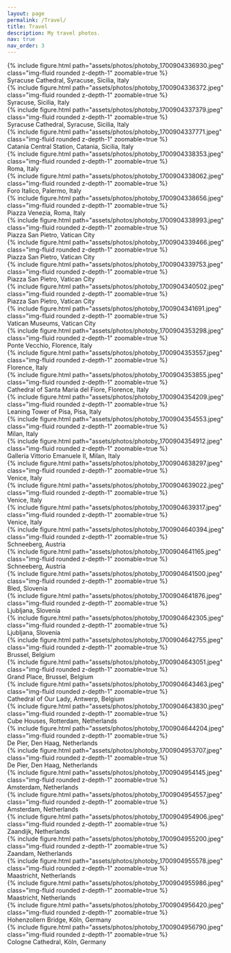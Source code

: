 ```yaml
---
layout: page
permalink: /Travel/
title: Travel
description: My travel photos.
nav: true
nav_order: 3
---
```


<div class="row">
    <div class="col-sm mt-3 mt-md-0">
        {% include figure.html path="assets/photos/photoby_1700904336930.jpeg"  class="img-fluid rounded z-depth-1" zoomable=true %}
        <div class="caption">
            Syracuse Cathedral, Syracuse, Sicilia, Italy
        </div>
    </div>
     <div class="col-sm mt-3 mt-md-0">
        {% include figure.html path="assets/photos/photoby_1700904336372.jpeg"  class="img-fluid rounded z-depth-1" zoomable=true %}
        <div class="caption">
            Syracuse, Sicilia, Italy
        </div>
    </div>
</div>


<div class="row">
    <div class="col-sm mt-3 mt-md-0">
        {% include figure.html path="assets/photos/photoby_1700904337379.jpeg"  class="img-fluid rounded z-depth-1" zoomable=true %}
        <div class="caption">
            Syracuse Cathedral, Syracuse, Sicilia, Italy
        </div>
    </div>
     <div class="col-sm mt-3 mt-md-0">
        {% include figure.html path="assets/photos/photoby_1700904337771.jpeg"  class="img-fluid rounded z-depth-1" zoomable=true %}
        <div class="caption">
            Catania Central Station, Catania, Sicilia, Italy
        </div>
    </div>
</div>

<div class="row">
    <div class="col-sm mt-3 mt-md-0">
        {% include figure.html path="assets/photos/photoby_1700904338353.jpeg"  class="img-fluid rounded z-depth-1" zoomable=true %}
        <div class="caption">
            Roma, Italy
        </div>
    </div>
     <div class="col-sm mt-3 mt-md-0">
        {% include figure.html path="assets/photos/photoby_1700904338062.jpeg"  class="img-fluid rounded z-depth-1" zoomable=true %}
        <div class="caption">
            Foro Italico, Palermo, Italy
        </div>
    </div>
</div>


<div class="row">
    <div class="col-sm mt-3 mt-md-0">
        {% include figure.html path="assets/photos/photoby_1700904338656.jpeg"  class="img-fluid rounded z-depth-1" zoomable=true %}
        <div class="caption">
            Piazza Venezia, Roma, Italy
        </div>
    </div>
     <div class="col-sm mt-3 mt-md-0">
        {% include figure.html path="assets/photos/photoby_1700904338993.jpeg"  class="img-fluid rounded z-depth-1" zoomable=true %}
        <div class="caption">
            Piazza San Pietro, Vatican City
        </div>
    </div>
</div>

<div class="row">
    <div class="col-sm mt-3 mt-md-0">
        {% include figure.html path="assets/photos/photoby_1700904339466.jpeg"  class="img-fluid rounded z-depth-1" zoomable=true %}
        <div class="caption">
            Piazza San Pietro, Vatican City
        </div>
    </div>
     <div class="col-sm mt-3 mt-md-0">
        {% include figure.html path="assets/photos/photoby_1700904339753.jpeg"  class="img-fluid rounded z-depth-1" zoomable=true %}
        <div class="caption">
            Piazza San Pietro, Vatican City
        </div>
    </div>
</div>

<div class="row">
    <div class="col-sm mt-3 mt-md-0">
        {% include figure.html path="assets/photos/photoby_1700904340502.jpeg"  class="img-fluid rounded z-depth-1" zoomable=true %}
        <div class="caption">
            Piazza San Pietro, Vatican City
        </div>
    </div>
     <div class="col-sm mt-3 mt-md-0">
        {% include figure.html path="assets/photos/photoby_1700904341691.jpeg"  class="img-fluid rounded z-depth-1" zoomable=true %}
        <div class="caption">
            Vatican Museums, Vatican City
        </div>
    </div>
</div>


<div class="row">
    <div class="col-sm mt-3 mt-md-0">
        {% include figure.html path="assets/photos/photoby_1700904353298.jpeg"  class="img-fluid rounded z-depth-1" zoomable=true %}
        <div class="caption">
            Ponte Vecchio, Florence, Italy
        </div>
    </div>
     <div class="col-sm mt-3 mt-md-0">
        {% include figure.html path="assets/photos/photoby_1700904353557.jpeg"  class="img-fluid rounded z-depth-1" zoomable=true %}
        <div class="caption">
            Florence, Italy
        </div>
    </div>
</div>

<div class="row">
    <div class="col-sm mt-3 mt-md-0">
        {% include figure.html path="assets/photos/photoby_1700904353855.jpeg"  class="img-fluid rounded z-depth-1" zoomable=true %}
        <div class="caption">
            Cathedral of Santa Maria del Fiore, Florence, Italy
        </div>
    </div>
     <div class="col-sm mt-3 mt-md-0">
        {% include figure.html path="assets/photos/photoby_1700904354209.jpeg"  class="img-fluid rounded z-depth-1" zoomable=true %}
        <div class="caption">
            Leaning Tower of Pisa, Pisa, Italy
        </div>
    </div>
</div>

<div class="row">
    <div class="col-sm mt-3 mt-md-0">
        {% include figure.html path="assets/photos/photoby_1700904354553.jpeg"  class="img-fluid rounded z-depth-1" zoomable=true %}
        <div class="caption">
            Milan, Italy
        </div>
    </div>
     <div class="col-sm mt-3 mt-md-0">
        {% include figure.html path="assets/photos/photoby_1700904354912.jpeg"  class="img-fluid rounded z-depth-1" zoomable=true %}
        <div class="caption">
            Galleria Vittorio Emanuele II, Milan, Italy
        </div>
    </div>
</div>

<div class="row">
    <div class="col-sm mt-3 mt-md-0">
        {% include figure.html path="assets/photos/photoby_1700904638297.jpeg"  class="img-fluid rounded z-depth-1" zoomable=true %}
        <div class="caption">
            Venice, Italy
        </div>
    </div>
     <div class="col-sm mt-3 mt-md-0">
        {% include figure.html path="assets/photos/photoby_1700904639022.jpeg"  class="img-fluid rounded z-depth-1" zoomable=true %}
        <div class="caption">
            Venice, Italy
        </div>
    </div>
</div>


<div class="row">
    <div class="col-sm mt-3 mt-md-0">
        {% include figure.html path="assets/photos/photoby_1700904639317.jpeg"  class="img-fluid rounded z-depth-1" zoomable=true %}
        <div class="caption">
            Venice, Italy
        </div>
    </div>
     <div class="col-sm mt-3 mt-md-0">
        {% include figure.html path="assets/photos/photoby_1700904640394.jpeg"  class="img-fluid rounded z-depth-1" zoomable=true %}
        <div class="caption">
            Schneeberg, Austria
        </div>
    </div>
</div>

<div class="row">
    <div class="col-sm mt-3 mt-md-0">
        {% include figure.html path="assets/photos/photoby_1700904641165.jpeg"  class="img-fluid rounded z-depth-1" zoomable=true %}
        <div class="caption">
            Schneeberg, Austria
        </div>
    </div>
     <div class="col-sm mt-3 mt-md-0">
        {% include figure.html path="assets/photos/photoby_1700904641500.jpeg"  class="img-fluid rounded z-depth-1" zoomable=true %}
        <div class="caption">
            Bled, Slovenia
        </div>
    </div>
</div>


<div class="row">
    <div class="col-sm mt-3 mt-md-0">
        {% include figure.html path="assets/photos/photoby_1700904641876.jpeg"  class="img-fluid rounded z-depth-1" zoomable=true %}
        <div class="caption">
            Ljubljana, Slovenia
        </div>
    </div>
     <div class="col-sm mt-3 mt-md-0">
        {% include figure.html path="assets/photos/photoby_1700904642305.jpeg"  class="img-fluid rounded z-depth-1" zoomable=true %}
        <div class="caption">
            Ljubljana, Slovenia
        </div>
    </div>
</div>

<div class="row">
    <div class="col-sm mt-3 mt-md-0">
        {% include figure.html path="assets/photos/photoby_1700904642755.jpeg"  class="img-fluid rounded z-depth-1" zoomable=true %}
        <div class="caption">
            Brussel, Belgium
        </div>
    </div>
     <div class="col-sm mt-3 mt-md-0">
        {% include figure.html path="assets/photos/photoby_1700904643051.jpeg"  class="img-fluid rounded z-depth-1" zoomable=true %}
        <div class="caption">
            Grand Place, Brussel, Belgium
        </div>
    </div>
</div>


<div class="row">
    <div class="col-sm mt-3 mt-md-0">
        {% include figure.html path="assets/photos/photoby_1700904643463.jpeg"  class="img-fluid rounded z-depth-1" zoomable=true %}
        <div class="caption">
            Cathedral of Our Lady, Antwerp, Belgium
        </div>
    </div>
     <div class="col-sm mt-3 mt-md-0">
        {% include figure.html path="assets/photos/photoby_1700904643830.jpeg"  class="img-fluid rounded z-depth-1" zoomable=true %}
        <div class="caption">
            Cube Houses, Rotterdam, Netherlands
        </div>
    </div>
</div>

<div class="row">
    <div class="col-sm mt-3 mt-md-0">
        {% include figure.html path="assets/photos/photoby_1700904644204.jpeg"  class="img-fluid rounded z-depth-1" zoomable=true %}
        <div class="caption">
            De Pier, Den Haag, Netherlands
        </div>
    </div>
     <div class="col-sm mt-3 mt-md-0">
        {% include figure.html path="assets/photos/photoby_1700904953707.jpeg"  class="img-fluid rounded z-depth-1" zoomable=true %}
        <div class="caption">
            De Pier, Den Haag, Netherlands
        </div>
    </div>
</div>


<div class="row">
    <div class="col-sm mt-3 mt-md-0">
        {% include figure.html path="assets/photos/photoby_1700904954145.jpeg"  class="img-fluid rounded z-depth-1" zoomable=true %}
        <div class="caption">
            Amsterdam, Netherlands
        </div>
    </div>
     <div class="col-sm mt-3 mt-md-0">
        {% include figure.html path="assets/photos/photoby_1700904954557.jpeg"  class="img-fluid rounded z-depth-1" zoomable=true %}
        <div class="caption">
            Amsterdam, Netherlands
        </div>
    </div>
</div>

<div class="row">
    <div class="col-sm mt-3 mt-md-0">
        {% include figure.html path="assets/photos/photoby_1700904954906.jpeg"  class="img-fluid rounded z-depth-1" zoomable=true %}
        <div class="caption">
            Zaandijk, Netherlands
        </div>
    </div>
     <div class="col-sm mt-3 mt-md-0">
        {% include figure.html path="assets/photos/photoby_1700904955200.jpeg"  class="img-fluid rounded z-depth-1" zoomable=true %}
        <div class="caption">
            Zaandam, Netherlands
        </div>
    </div>
</div>

<div class="row">
    <div class="col-sm mt-3 mt-md-0">
        {% include figure.html path="assets/photos/photoby_1700904955578.jpeg"  class="img-fluid rounded z-depth-1" zoomable=true %}
        <div class="caption">
            Maastricht, Netherlands
        </div>
    </div>
     <div class="col-sm mt-3 mt-md-0">
        {% include figure.html path="assets/photos/photoby_1700904955986.jpeg"  class="img-fluid rounded z-depth-1" zoomable=true %}
        <div class="caption">
            Maastricht, Netherlands
        </div>
    </div>
</div>

<div class="row">
    <div class="col-sm mt-3 mt-md-0">
        {% include figure.html path="assets/photos/photoby_1700904956420.jpeg"  class="img-fluid rounded z-depth-1" zoomable=true %}
        <div class="caption">
            Hohenzollern Bridge, Köln, Germany
        </div>
    </div>
     <div class="col-sm mt-3 mt-md-0">
        {% include figure.html path="assets/photos/photoby_1700904956790.jpeg"  class="img-fluid rounded z-depth-1" zoomable=true %}
        <div class="caption">
            Cologne Cathedral, Köln, Germany
        </div>
    </div>
</div>




